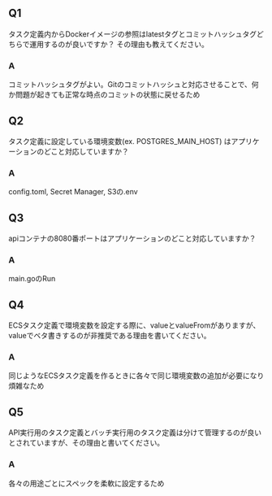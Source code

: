 ## Q1
タスク定義内からDockerイメージの参照はlatestタグとコミットハッシュタグどちらで運用するのが良いですか？ その理由も教えてください。

### A
コミットハッシュタグがよい。Gitのコミットハッシュと対応させることで、何か問題が起きても正常な時点のコミットの状態に戻せるため

## Q2
タスク定義に設定している環境変数(ex. POSTGRES_MAIN_HOST) はアプリケーションのどこと対応していますか？

### A
config.toml, Secret Manager, S3の.env

## Q3
apiコンテナの8080番ポートはアプリケーションのどこと対応していますか？

### A
main.goのRun

## Q4
ECSタスク定義で環境変数を設定する際に、valueとvalueFromがありますが、valueでベタ書きするのが非推奨である理由を書いてください。

### A
同じようなECSタスク定義を作るときに各々で同じ環境変数の追加が必要になり煩雑なため

## Q5
API実行用のタスク定義とバッチ実行用のタスク定義は分けて管理するのが良いとされていますが、その理由と書いてください。

### A
各々の用途ごとにスペックを柔軟に設定するため